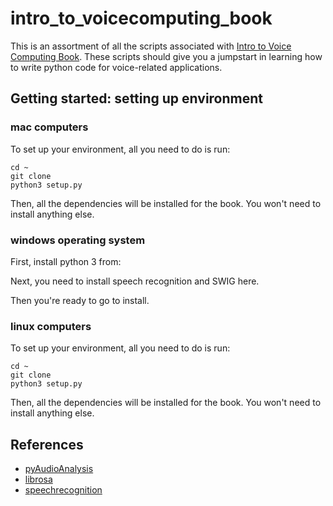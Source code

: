 # intro_to_voicecomputing_book

This is an assortment of all the scripts associated with [Intro to Voice Computing Book](). These scripts should give you a jumpstart in learning how to write python code for voice-related applications. 

## Getting started: setting up environment

### mac computers

To set up your environment, all you need to do is run:

    cd ~
    git clone 
    python3 setup.py 
    
Then, all the dependencies will be installed for the book. You won't need to install anything else. 

### windows operating system

First, install python 3 from:

Next, you need to install speech recognition and SWIG here.

Then you're ready to go to install.

### linux computers 

To set up your environment, all you need to do is run:

    cd ~
    git clone 
    python3 setup.py 
    
Then, all the dependencies will be installed for the book. You won't need to install anything else. 

## References 
* [pyAudioAnalysis](https://github.com/tyiannak/pyAudioAnalysis)
* [librosa](https://github.com/librosa/librosa)
* [speechrecognition](https://pypi.org/project/SpeechRecognition/)

